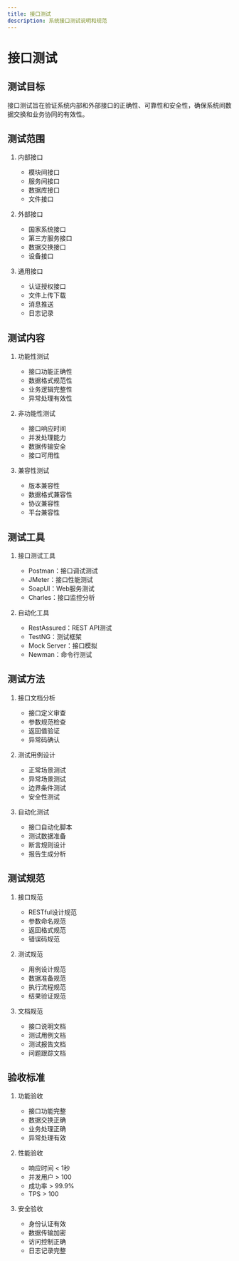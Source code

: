 ```yaml
---
title: 接口测试
description: 系统接口测试说明和规范
---
```


# 接口测试

## 测试目标

接口测试旨在验证系统内部和外部接口的正确性、可靠性和安全性，确保系统间数据交换和业务协同的有效性。

## 测试范围

1. 内部接口
   - 模块间接口
   - 服务间接口
   - 数据库接口
   - 文件接口

2. 外部接口
   - 国家系统接口
   - 第三方服务接口
   - 数据交换接口
   - 设备接口

3. 通用接口
   - 认证授权接口
   - 文件上传下载
   - 消息推送
   - 日志记录

## 测试内容

1. 功能性测试
   - 接口功能正确性
   - 数据格式规范性
   - 业务逻辑完整性
   - 异常处理有效性

2. 非功能性测试
   - 接口响应时间
   - 并发处理能力
   - 数据传输安全
   - 接口可用性

3. 兼容性测试
   - 版本兼容性
   - 数据格式兼容性
   - 协议兼容性
   - 平台兼容性

## 测试工具

1. 接口测试工具
   - Postman：接口调试测试
   - JMeter：接口性能测试
   - SoapUI：Web服务测试
   - Charles：接口监控分析

2. 自动化工具
   - RestAssured：REST API测试
   - TestNG：测试框架
   - Mock Server：接口模拟
   - Newman：命令行测试

## 测试方法

1. 接口文档分析
   - 接口定义审查
   - 参数规范检查
   - 返回值验证
   - 异常码确认

2. 测试用例设计
   - 正常场景测试
   - 异常场景测试
   - 边界条件测试
   - 安全性测试

3. 自动化测试
   - 接口自动化脚本
   - 测试数据准备
   - 断言规则设计
   - 报告生成分析

## 测试规范

1. 接口规范
   - RESTful设计规范
   - 参数命名规范
   - 返回格式规范
   - 错误码规范

2. 测试规范
   - 用例设计规范
   - 数据准备规范
   - 执行流程规范
   - 结果验证规范

3. 文档规范
   - 接口说明文档
   - 测试用例文档
   - 测试报告文档
   - 问题跟踪文档

## 验收标准

1. 功能验收
   - 接口功能完整
   - 数据交换正确
   - 业务处理正确
   - 异常处理有效

2. 性能验收
   - 响应时间 < 1秒
   - 并发用户 > 100
   - 成功率 > 99.9%
   - TPS > 100

3. 安全验收
   - 身份认证有效
   - 数据传输加密
   - 访问控制正确
   - 日志记录完整 
